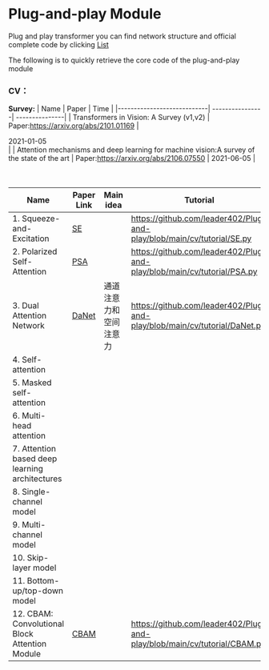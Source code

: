 # Plug-and-play Module
Plug and play transformer
you can find network structure and official complete code by clicking [List](https://github.com/leader402/Plug-and-play/blob/main/cv/CV-List.md)

The following is to quickly retrieve the core code of the plug-and-play module





### CV：
**Survey:**
|  Name                      | Paper           | Time           |
|----------------------------| ----------------| ---------------|
| Transformers in Vision: A Survey (v1,v2) | Paper:https://arxiv.org/abs/2101.01169  |    <div style="width: 200pt">   2021-01-05    </div>     |
| Attention mechanisms and deep learning for machine vision:A survey of the state of the art   | Paper:https://arxiv.org/abs/2106.07550 |         2021-06-05       |
<br />
<br />
<br />


| Name                                        | Paper  Link                 | Main idea                    | Tutorial                                       |
| ------------------------------------------- | ----------------------------|------------------------------| ---------------------------------------------- |
| 1. Squeeze-and-Excitation                   | [SE](https://arxiv.org/pdf/1709.01507.pdf )|               | https://github.com/leader402/Plug-and-play/blob/main/cv/tutorial/SE.py |
| 2. Polarized Self-Attention                 | [PSA](https://arxiv.org/pdf/2107.00782.pdf)|               | https://github.com/leader402/Plug-and-play/blob/main/cv/tutorial/PSA.py |
| 3. Dual Attention Network                   | [DaNet](https://arxiv.org/pdf/1809.02983.pdf)| 通道注意力和空间注意力 | https://github.com/leader402/Plug-and-play/blob/main/cv/tutorial/DaNet.py |
| 4. Self-attention                           |                                            |               |                                                  |
| 5. Masked self-attention                    |                                            |               |                                                  |
| 6. Multi-head attention                     |                                            |               |                                                  |
| 7. Attention based deep learning architectures |                                         |               |                                                  |
| 8. Single-channel model                     |                                            |               |                                                  |
| 9. Multi-channel model                      |                                            |               |                                                  |
| 10. Skip-layer model                        |                                            |               |                                                  |
| 11. Bottom-up/top-down model                |                                            |               |                                                  |
| 12. CBAM: Convolutional Block Attention Module| [CBAM](https://arxiv.org/abs/1807.06521) |         | https://github.com/leader402/Plug-and-play/blob/main/cv/tutorial/CBAM.py  |

